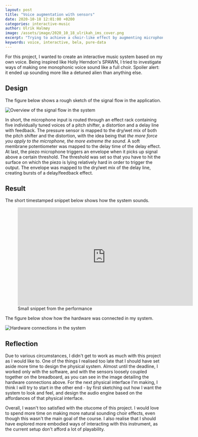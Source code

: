 ```yaml
---
layout: post
title: "Voice augmentation with sensors"
date: 2020-10-18 12:01:00 +0200
categories: interactive-music
author: Ulrik Halmøy
image: /assets/image/2020_10_18_ulrikah_ims_cover.png
excerpt: "Trying to achieve a choir-like effect by augmenting microphone input with sensory features"
keywords: voice, interactive, bela, pure-data
---
```


For this project, I wanted to create an interactive music system based on my own voice. Being inspired like Holly Herndon's SPAWN, I tried to investigate ways of making one monophonic voice sound like a full choir. Spoiler alert: it ended up sounding more like a detuned alien than anything else.

## Design

The figure below shows a rough sketch of the signal flow in the application.

![Overview of the signal flow in the system](https://www.uio.no/english/studies/programmes/SMC-master/blog/assets/image/2020_10_18_ulrikah_ims_design_overview.png "Signal flow")

In short, the microphone input is routed through an effect rack containing five individually tuned voices of a pitch shifter, a distortion and a delay line with feedback. The pressure sensor is mapped to the dry/wet mix of both the pitch shifter and the distortion, with the idea being that *the more force you apply to the microphone, the more extreme the sound*. A soft membrane potentiometer was mapped to the delay time of the delay effect. At last, the piezo microphone triggers an envelope when it picks up signal above a certain threshold. The threshold was set so that you have to hit the surface on which the piezo is lying relatively hard in order to trigger the output. The envelope was mapped to the dry/wet mix of the delay line, creating bursts of a delay/feedback effect.

## Result

The short timestamped snippet below shows how the system sounds.

<figure>
    <iframe width="560" height="315" src="https://www.youtube-nocookie.com/embed/gEq9EnWrApc?start=1025" frameborder="0" allow="accelerometer; autoplay; clipboard-write; encrypted-media; gyroscope; picture-in-picture" allowfullscreen>
    </iframe>
    <figcaption>Small snippet from the performance</figcaption>
</figure>

The figure below show how the hardware was connected in my system.

![Hardware connections in the system](https://www.uio.no/english/studies/programmes/SMC-master/blog/assets/image/2020_10_18_ulrikah_ims_hardware.jpg "Hardware connections in the system")


## Reflection

Due to various circumstances, I didn't get to work as much with this project as I would like to. One of the things I realised too late that I should have set aside more time to design the physical system. Almost until the deadline, I worked only with the software, and with the sensors loosely coupled together on the breadboard, as you can see in the image detailing the hardware connections above. For the next physical interface I'm making, I think I will try to start in the other end - by first sketching out how I want the system to look and feel, and design the audio engine based on the affordances of that physical interface.

Overall, I wasn't too satisfied with the otucome of this project. I would love to spend more time on making more natural sounding choir effects, even though this wasn't the main goal of the course. I also realise that I should have explored more embodied ways of interacting with this instrument, as the current setup don't afford a lot of playability.